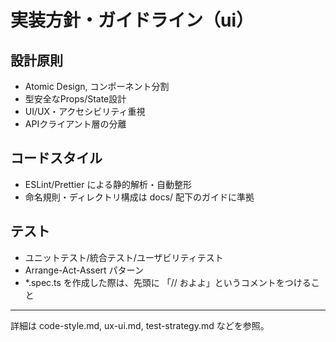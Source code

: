 # 実装方針・ガイドライン（ui）

## 設計原則

- Atomic Design, コンポーネント分割
- 型安全なProps/State設計
- UI/UX・アクセシビリティ重視
- APIクライアント層の分離

## コードスタイル

- ESLint/Prettier による静的解析・自動整形
- 命名規則・ディレクトリ構成は docs/ 配下のガイドに準拠

## テスト

- ユニットテスト/統合テスト/ユーザビリティテスト
- Arrange-Act-Assert パターン
- *.spec.ts を作成した際は、先頭に 「// およよ」というコメントをつけること

---

詳細は code-style.md, ux-ui.md, test-strategy.md などを参照。
